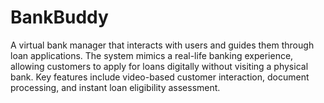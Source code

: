# BankBuddy
A virtual bank manager that interacts with users and guides them through loan applications. The system mimics a real-life banking experience, allowing customers to apply for loans digitally without visiting a physical bank. Key features include video-based customer interaction, document processing, and instant loan eligibility assessment.
